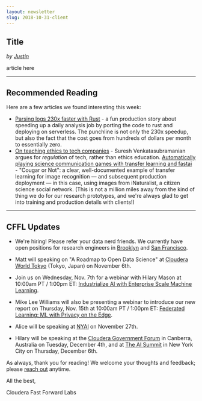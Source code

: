 ```yaml
---
layout: newsletter
slug: 2018-10-31-client
---
```


## Title

_by [Justin](https://twitter.com/JustinJDN?lang=en)_

article here

---

## Recommended Reading

Here are a few articles we found interesting this week:

* [Parsing logs 230x faster with Rust](https://andre.arko.net/2018/10/25/parsing-logs-230x-faster-with-rust/) - a fun production story about speeding up a daily analysis job by porting the code to rust and deploying on serverless. The punchline is not only the 230x speedup, but also the fact that the cost goes from hundreds of dollars per month to essentially zero.
* [On teaching ethics to tech companies](http://blog.geomblog.org/2018/10/on-teaching-ethics-to-tech-companies.html) - Suresh Venkatasubramanian argues for _regulation_ of tech, rather than ethics education.
[Automatically playing science communication games with transfer learning and fastai](https://simonwillison.net/2018/Oct/29/transfer-learning/) - "Cougar or Not": a clear, well-documented example of transfer learning for image recognition — and subsequent production deployment — in this case, using images from iNaturalist, a citizen science social network. (This is not a million miles away from the kind of thing we do for our research prototypes, and we're always glad to get into training and production details with clients!)

---

## CFFL Updates

* We're hiring! Please refer your data nerd friends. We currently have open positions for research engineers in [Brooklyn](https://cloudera.wd5.myworkdayjobs.com/External_Career/job/USNew-YorkBrooklyn/Research-Engineer-at-Cloudera-Fast-Forward-Labs_180950) and [San Francisco](https://cloudera.wd5.myworkdayjobs.com/External_Career/job/USA--California--San-Francisco/Research-Engineer-at-Cloudera-Fast-Forward-Labs_181051).

* Matt will speaking on "A Roadmap to Open Data Science" at [Cloudera World Tokyo](http://clouderaworldtokyo.com/2018/sE-04.html) (Tokyo, Japan) on November 6th.

* Join us on Wednesday, Nov. 7th for a webinar with Hilary Mason at 10:00am PT / 1:00pm ET: [Industrialize AI with Enterprise 
Scale Machine Learning](https://www.cloudera.com/more/events/webinars/industrialize_ai.html?src=FFL).

* Mike Lee Williams will also be presenting a webinar to introduce our new report on Thursday, Nov. 15th at 10:00am PT / 1:00pm ET: [Federated Learning: ML with Privacy on the Edge](https://www.cloudera.com/more/events/webinars/federated_learning.html?utm_medium=website&utm_source=organicsocial&utm_campaign=lfym&src=social&cid=70134000001XgDQ&utm_content=Federated_Learn_Organic_AMER_Webinar_2018-11-15).

* Alice will be speaking at [NYAI](https://www.nyai.co/) on November 27th.

* Hilary will be speaking at the [Cloudera Government Forum](https://events.publicsectornetwork.co/events/cloudera-government-forum-2018/) in Canberra, Australia on Tuesday, December 4th, and at [The AI Summit](https://theaisummit.com/newyork/) in New York City on Thursday, December 6th.

As always, thank you for reading!  We welcome your thoughts and feedback; please [reach out](mailto:cffl@cloudera.com) anytime.

All the best,

Cloudera Fast Forward Labs
